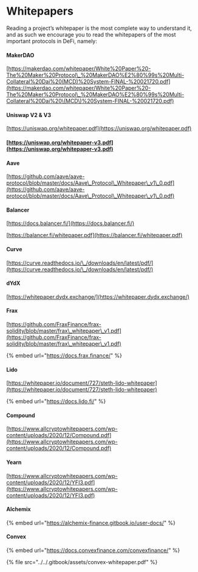 # Whitepapers

Reading a project’s whitepaper is the most complete way to understand it, and as such we encourage you to read the whitepapers of the most important protocols in DeFi, namely:

#### MakerDAO

[https://makerdao.com/whitepaper/White%20Paper%20-The%20Maker%20Protocol\_%20MakerDAO%E2%80%99s%20Multi-Collateral%20Dai%20(MCD)%20System-FINAL-%20021720.pdf](https://makerdao.com/whitepaper/White%20Paper%20-The%20Maker%20Protocol\_%20MakerDAO%E2%80%99s%20Multi-Collateral%20Dai%20\(MCD\)%20System-FINAL-%20021720.pdf)

#### Uniswap V2 & V3

[https://uniswap.org/whitepaper.pdf](https://uniswap.org/whitepaper.pdf)

#### [https://uniswap.org/whitepaper-v3.pdf](https://uniswap.org/whitepaper-v3.pdf)

#### Aave

[https://github.com/aave/aave-protocol/blob/master/docs/Aave\_Protocol\_Whitepaper\_v1\_0.pdf](https://github.com/aave/aave-protocol/blob/master/docs/Aave\_Protocol\_Whitepaper\_v1\_0.pdf)

#### Balancer

[https://docs.balancer.fi/](https://docs.balancer.fi/)

[https://balancer.fi/whitepaper.pdf](https://balancer.fi/whitepaper.pdf)

#### Curve

[https://curve.readthedocs.io/\_/downloads/en/latest/pdf/](https://curve.readthedocs.io/\_/downloads/en/latest/pdf/)

#### dYdX

[https://whitepaper.dydx.exchange/](https://whitepaper.dydx.exchange/)

#### Frax

[https://github.com/FraxFinance/frax-solidity/blob/master/frax\_whitepaper\_v1.pdf](https://github.com/FraxFinance/frax-solidity/blob/master/frax\_whitepaper\_v1.pdf)

{% embed url="https://docs.frax.finance/" %}

#### Lido

[https://whitepaper.io/document/727/steth-lido-whitepaper](https://whitepaper.io/document/727/steth-lido-whitepaper)

{% embed url="https://docs.lido.fi/" %}

#### Compound

[https://www.allcryptowhitepapers.com/wp-content/uploads/2020/12/Compound.pdf](https://www.allcryptowhitepapers.com/wp-content/uploads/2020/12/Compound.pdf)

#### Yearn

[https://www.allcryptowhitepapers.com/wp-content/uploads/2020/12/YFI3.pdf](https://www.allcryptowhitepapers.com/wp-content/uploads/2020/12/YFI3.pdf)

#### Alchemix

{% embed url="https://alchemix-finance.gitbook.io/user-docs/" %}

#### Convex

{% embed url="https://docs.convexfinance.com/convexfinance/" %}

{% file src="../../.gitbook/assets/convex-whitepaper.pdf" %}
